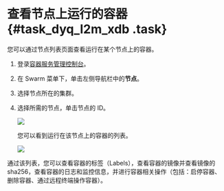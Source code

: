 # 查看节点上运行的容器 {#task_dyq_l2m_xdb .task}

您可以通过节点列表页面查看运行在某个节点上的容器。

1.  登录[容器服务管理控制台](https://cs.console.aliyun.com)。 
2.  在 Swarm 菜单下，单击左侧导航栏中的**节点**。 
3.  选择节点所在的集群。 
4.  选择所需的节点，单击节点的 ID。 

    ![](http://static-aliyun-doc.oss-cn-hangzhou.aliyuncs.com/assets/img/7010/15402615324849_zh-CN.png)

    您可以看到运行在该节点上的容器的列表。

    ![](http://static-aliyun-doc.oss-cn-hangzhou.aliyuncs.com/assets/img/7010/15402615324850_zh-CN.png)


通过该列表，您可以查看容器的标签（Labels），查看容器的镜像并查看镜像的 sha256，查看容器的日志和监控信息，并进行容器相关操作（包括：启停容器、删除容器、通过远程终端操作容器）。

